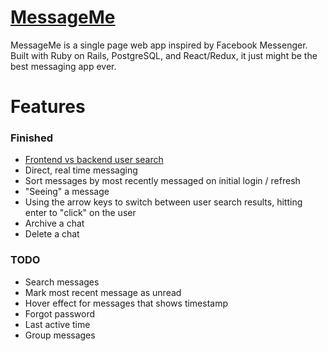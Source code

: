 # [MessageMe](http://messagemeajg.herokuapp.com)

MessageMe is a single page web app inspired by Facebook Messenger. Built with Ruby on Rails, PostgreSQL, and React/Redux, it just might be the best messaging app ever.

# Features

### Finished

- [Frontend vs backend user search](/readme_docs/user_search.md)
- Direct, real time messaging
- Sort messages by most recently messaged on initial login / refresh
- "Seeing" a message
- Using the arrow keys to switch between user search results, hitting enter to "click" on the user
- Archive a chat
- Delete a chat

### TODO

- Search messages
- Mark most recent message as unread
- Hover effect for messages that shows timestamp
- Forgot password
- Last active time
- Group messages